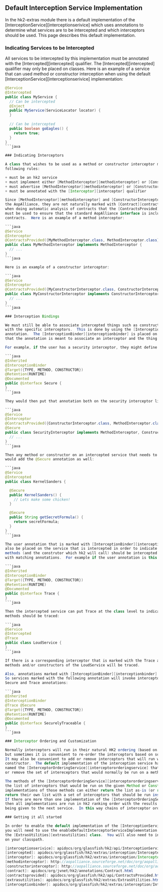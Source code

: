 ## Default Interception Service Implementation

In the hk2-extras module there is a default implementation of the [InterceptionService][interceptionserivice] which
uses annotations to determine what services are to be intercepted and which interceptors should
be used.  This page describes this default implementation.

### Indicating Services to be Intercepted

All services to be intercepted by this implementation must be annotated with the
[Intercepted][intercepted] qualifier.  The [Intercepted][intercepted] qualifier may
only be placed on classes.  Here is an example of a service that can used method or
constructor interception when using the default [InterceptionService][interceptionserivice]
implementation:

```java
@Service
@Intercepted
public class MyService {
  // Can be intercepted
  @Inject
  public MyService(ServiceLocator locator) {
  }
  
  // Can be intercepted
  public boolean goEagles() {
    return true;
  }
}
```java

### Indicating Interceptors

A class that wishes to be used as a method or constructor interceptor must adhere to the
following rules:

+ must be an hk2 service
+ must implement either [MethodInterceptor][methodinterceptor] or [ConstructorInterceptor][constructorinterceptor]
+ must advertise [MethodInterceptor][methodinterceptor] or [ConstructorInterceptor][constructorinterceptor] as one of its contracts
+ must be annotated with the [Interceptor][interceptor] qualifier

Since [MethodInterceptor][methodinterceptor] and [ConstructorInterceptor][constructorinterceptor] are API from
the AopAlliance, they are not naturally marked with [Contract][contract].  Therefore it is often the case
when doing automatic analysis of contracts that the [ContractsProvided][contractsprovided] annotation
must be used to ensure that the standard AopAlliance interface is included in the set of
contracts.  Here is an example of a method interceptor:

```java
@Service
@Interceptor
@ContractsProvided({MyMethodInterceptor.class, MethodInterceptor.class})
public class MyMethodInterceptor implements MethodInterceptor {
  // ...
}
```java

Here is an example of a constructor interceptor:

```java
@Service
@Interceptor
@ContractsProvided({MyConstructorInterceptor.class, ConstructorInterceptor.class})
public class MyConstructorInterceptor implements ConstructorInterceptor {
  // ...
}
```java

### Interception Bindings

We must still be able to associate intercepted things such as constructors and methods of intercepted services
with the specific interceptors.  This is done by using the [InterceptionBinder][interceptionbinder]
annotation.  The [InterceptionBinder][interceptionbinder] is placed on user defined annotations to indicate
that the annotation is meant to associate an interceptor and the thing to be intercepted.

For example, if the user has a security interceptor, they might define their annotation like this:

```java
@Inherited
@InterceptionBinder
@Target({TYPE, METHOD, CONSTRUCTOR})
@Retention(RUNTIME)
@Documented
public @interface Secure {
}
```java

They would then put that annotation both on the security interceptor like so:

```java
@Service
@Interceptor
@ContractsProvided({ConstructorInterceptor.class, MethodInterceptor.class})
@Secure
public class SecurityInterceptor implements MethodInterceptor, ConstructorInterceptor {
  // ...
}
```java

Then any method or constructor on an intercepted service that needs to be secure
would add the @Secure annotation as well:

```java
@Service
@Intercepted
public class KernelSanders {

  @Secure
  public KernelSanders() {
    // Lets make some chicken!
  }

  @Secure
  public String getSecretFormula() {
    return secretFormula;
  }
}
```java

The user annotation that is marked with [InterceptionBinder][interceptionbinder] can
also be placed on the service that is intercepted in order to indicate that all
methods (and the construtor which hk2 will call) should be intercepted by interceptors
with matching annotations.  For example if the user annotation is this:

```java
@Inherited
@InterceptionBinder
@Target({TYPE, METHOD, CONSTRUCTOR})
@Retention(RUNTIME)
@Documented
public @interface Trace {
}
```java

Then the intercepted service can put Trace at the class level to indicate that all
methods should be traced:

```java
@Service
@Intercepted
@Trace
public class LoudService {
}
```java

If there is a corresponding interceptor that is marked with the Trace annotation then all
methods and/or constructors of the LoudService will be traced.

Also, annotations marked with [InterceptionBinder][interceptionbinder] are transitive.
So services marked with the following annotation will invoke interceptors with both the
Secure and Trace annotations:

```java
@Inherited
@InterceptionBinder
@Trace @Secure
@Target({TYPE, METHOD, CONSTRUCTOR})
@Retention(RUNTIME)
@Documented
public @interface SecurelyTraceable {
}
```java

### Interceptor Ordering and Customization

Normally interceptors will run in their natural HK2 ordering (based on Rank and serivce/locator id)
but sometimes it is convenient to re-order the interceptors based on some external configuration. 
It may also be convenient to add or remove interceptors that will run with some method or
constructor.  The default implementation of the interception service has defined its own plugin service
named the [InterceptorOrderingService][interceptororderingservice] that allows users to add, modify
or remove the set of intereceptors that would normally be run on a method or constructor.

The methods of the [InterceptorOrderingService][interceptororderingservice] are supplied with
the list of interceptors that would be run on the given Method or Constructor.  The
implementations of those methods can either return the list as-is (or return null) or they can
return their own list with a set of interceptors that should be run instead (and in what order).
If there are more than one implementation of the [InterceptorOrderingService][interceptororderingservice]
then all implementations are run in hk2 ranking order with the results of the previous service
being given to the next service.  In this way chains of interceptor ordering modifiers can be used together.

### Getting it all started

In order to enable the default implementation of the [InterceptionService][interceptionservice]
you will need to use the enableDefaultInterceptorServiceImplementation method of
the [ExtrasUtilities][extrasutilities] class.  You will also need to include the hk2-extras module
on your classpath.

[interceptionserivice]: apidocs/org/glassfish/hk2/api/InterceptionService.html
[intercepted]: apidocs/org/glassfish/hk2/extras/interception/Intercepted.html
[interceptor]: apidocs/org/glassfish/hk2/extras/interception/Interceptor.html
[methodinterceptor]: http://aopalliance.sourceforge.net/doc/org/aopalliance/intercept/MethodInterceptor.html
[constructorinterceptor]: http://aopalliance.sourceforge.net/doc/org/aopalliance/intercept/ConstructorInterceptor.html
[contract]: apidocs/org/jvnet/hk2/annotations/Contract.html
[contractsprovided]: apidocs/org/glassfish/hk2/api/ContractsProvided.html
[extrasutilities]: apidocs/org/glassfish/hk2/extras/ExtrasUtilities.html
[interceptionbinder]: apidocs/org/glassfish/hk2/extras/interception/InterceptionBinder.html
